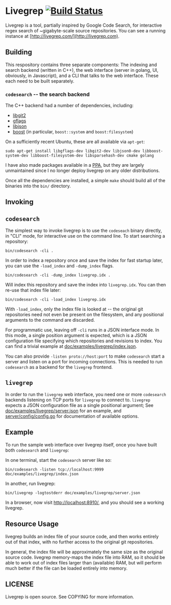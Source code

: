 Livegrep [![Build Status](https://travis-ci.org/livegrep/livegrep.svg?branch=master)](https://travis-ci.org/livegrep/livegrep)
========

Livegrep is a tool, partially inspired by Google Code Search, for
interactive regex search of ~gigabyte-scale source repositories. You
can see a running instance at
[http://livegrep.com/](http://livegrep.com).

Building
--------

This respository contains three separate components: The indexing and
search backend (written in C++), the web interface (server in golang,
UI, obviously, in Javascript), and a CLI that talks to the web
interface. These each need to be built separately.

### `codesearch` -- the search backend

The C++ backend had a number of dependencies, including:

 - [libgit2][libgit2]
 - [gflags][gflags]
 - [libjson][libjson]
 - [boost][boost] (in particular, `boost::system` and `boost:filesystem`)

On a sufficiently recent Ubuntu, these are all available via `apt-get`:

    sudo apt-get install libgflags-dev libgit2-dev libjson0-dev libboost-system-dev libboost-filesystem-dev libsparsehash-dev cmake golang

I have also made packages available in a [PPA][lg-ppa], but they are
largely unmaintained since I no longer deploy livegrep on any older
distributions.

[libgit2]: http://libgit2.github.com/
[gflags]: https://code.google.com/p/gflags/?redir=1
[libjson]: http://oss.metaparadigm.com/json-c/
[boost]: http://www.boost.org/
[lg-ppa]: https://launchpad.net/~nelhage/+archive/livegrep

Once all the dependencies are installed, a simple `make` should build
all of the binaries into the `bin/` directory.

Invoking
--------

## `codesearch`

The simplest way to invoke livegrep is to use the `codeseach` binary
directly, in "CLI" mode, for interactive use on the command line. To
start searching a repository:

    bin/codesearch -cli .

In order to index a repository once and save the index for fast
startup later, you can use the `-load_index` and `-dump_index` flags.

    bin/codesearch -cli -dump_index livegrep.idx .

Will index this repository and save the index into `livegrep.idx`. You
can then re-use that index file later:

    bin/codesearch -cli -load_index livegrep.idx

With `-load_index`, only the index file is looked at -- the original
git repositories need not even be present on the filesystem, and any
positional arguments to the command are discarded.

For programmatic use, leaving off `-cli` runs in a JSON interface
mode. In this mode, a single position argument is expected, which is a
JSON configuration file specifying which repositories and revisions to
index. You can find a trivial example at
[doc/examples/livegrep/index.json][index.json].

You can also provide `-listen proto://host:port` to make `codesearch`
start a server and listen on a port for incoming connections. This is
needed to run `codesearch` as a backend for the `livegrep` frontend.

[index.json]: https://github.com/livegrep/livegrep/blob/master/doc/examples/livegrep/index.json

## `livegrep`

In order to run the `livegrep` web interface, you need one or more
`codesearch` backends listening on TCP ports for `livegrep` to connect
to. `livegrep` expects a JSON configuration file as a single
positional argument; See
[doc/examples/livegrep/server.json][server.json] for an example, and
[server/config/config.go][config.go] for documentation of available
options.

[server.json]: https://github.com/livegrep/livegrep/blob/master/doc/examples/livegrep/server.json
[config.go]: https://github.com/livegrep/livegrep/blob/master/server/config/config.go

## Example

To run the sample web interface over livegrep itself, once you have
built both `codesearch` and `livegrep`:

In one terminal, start the `codesearch` server like so:

    bin/codesearch -listen tcp://localhost:9999 doc/examples/livegrep/index.json

In another, run livegrep:

    bin/livegrep -logtostderr doc/examples/livegrep/server.json

In a browser, now visit
[http://localhost:8910/](http://localhost:8910/), and you should see a
working livegrep.

Resource Usage
--------------

livegrep builds an index file of your source code, and then works
entirely out of that index, with no further access to the original git
repositories.

In general, the index file will be approximately the same size as the
original source code. livegrep memory-maps the index file into RAM, so
it should be able to work out of index files larger than (available)
RAM, but will perform much better if the file can be loaded entirely
into memory.


LICENSE
-------

Livegrep is open source. See COPYING for more information.

